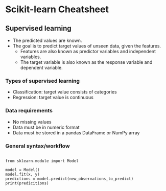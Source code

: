 
# Scikit-learn Cheatsheet

## Supervised learning

- The predicted values are known.
- The goal is to predict target values of unseen data, given the features.
  - Features are also known as predictor variables and independent variables.
  - The target variable is also known as the response variable and dependent variable.

### Types of supervised learning

- Classification: target value consists of categories
- Regression: target value is continuous

### Data requirements

- No missing values
- Data must be in numeric format
- Data must be stored in a pandas DataFrame or NumPy array

### General syntax/workflow

~~~

from sklearn.module import Model

model = Model()
model.fit(x, y)
predictions = model.predict(new_observations_to_predict)
print(predicitions)

~~~
